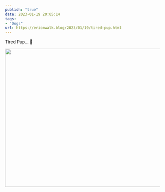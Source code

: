 ```yaml
---
publish: "true"
date: 2023-01-19 20:05:14
tags:
- "Dogs"
url: https://ericmwalk.blog/2023/01/19/tired-pup.html
---
```

Tired Pup… 🐶


<img src="uploads/2023/a060a703a2.jpg" width="600" height="450" alt="">